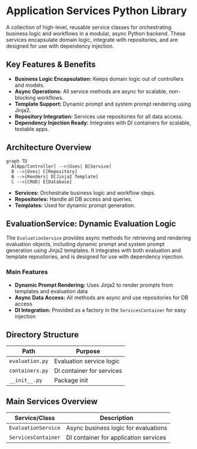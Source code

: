 # Application Services Python Library

A collection of high-level, reusable service classes for orchestrating business logic and workflows in a modular, async Python backend. These services encapsulate domain logic, integrate with repositories, and are designed for use with dependency injection.

## Key Features & Benefits

- **Business Logic Encapsulation:** Keeps domain logic out of controllers and models.
- **Async Operations:** All service methods are async for scalable, non-blocking workflows.
- **Template Support:** Dynamic prompt and system prompt rendering using Jinja2.
- **Repository Integration:** Services use repositories for all data access.
- **Dependency Injection Ready:** Integrates with DI containers for scalable, testable apps.

## Architecture Overview

```mermaid
graph TD
  A[App/Controller] -->|Uses| B[Service]
  B -->|Uses| C[Repository]
  B -->|Renders| D[Jinja2 Template]
  C -->|CRUD| E[Database]
```

- **Services:** Orchestrate business logic and workflow steps.
- **Repositories:** Handle all DB access and queries.
- **Templates:** Used for dynamic prompt generation.

## EvaluationService: Dynamic Evaluation Logic

The `EvaluationService` provides async methods for retrieving and rendering evaluation objects, including dynamic prompt and system prompt generation using Jinja2 templates. It integrates with both evaluation and template repositories, and is designed for use with dependency injection.

### Main Features

- **Dynamic Prompt Rendering:** Uses Jinja2 to render prompts from templates and evaluation data
- **Async Data Access:** All methods are async and use repositories for DB access
- **DI Integration:** Provided as a factory in the `ServicesContainer` for easy injection

## Directory Structure

| Path            | Purpose                   |
| --------------- | ------------------------- |
| `evaluation.py` | Evaluation service logic  |
| `containers.py` | DI container for services |
| `__init__.py`   | Package init              |

## Main Services Overview

| Service/Class       | Description                           |
| ------------------- | ------------------------------------- |
| `EvaluationService` | Async business logic for evaluations  |
| `ServicesContainer` | DI container for application services |

